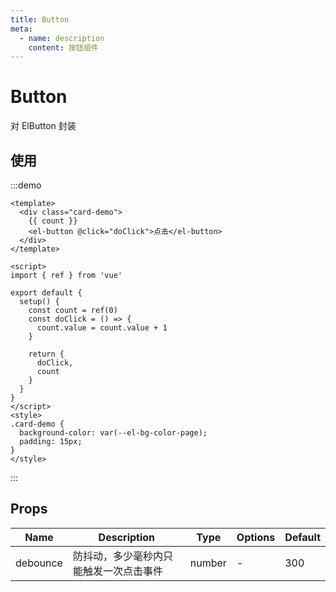 ```yaml
---
title: Button
meta:
  - name: description
    content: 按钮组件
---
```


# Button

对 ElButton 封装

## 使用

:::demo

```vue
<template>
  <div class="card-demo">
    {{ count }}
    <el-button @click="doClick">点击</el-button>
  </div>
</template>

<script>
import { ref } from 'vue'

export default {
  setup() {
    const count = ref(0)
    const doClick = () => {
      count.value = count.value + 1
    }

    return {
      doClick,
      count
    }
  }
}
</script>
<style>
.card-demo {
  background-color: var(--el-bg-color-page);
  padding: 15px;
}
</style>
```

:::

## Props

| Name     | Description                            | Type   | Options | Default |
| -------- | -------------------------------------- | ------ | ------- | ------- |
| debounce | 防抖动，多少毫秒内只能触发一次点击事件 | number | -       | 300     |

